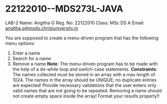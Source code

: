 # 22122010--MDS273L-JAVA
LAB-2
Name: Angitha G
Reg. No: 22122010
Class: MSc DS A
Email: angitha.g@msds.christuniversity.in

You are supposed to create a menu-driven program that has the following menu options:
1. Enter a name 
2. Search for a name 
3. Remove a name 
**Note**:
The menu-driven program has to be made with the help of a do-while loop and switch-case statements.
**Constraints**:
The names collected must be stored in an array with a max length of 1024.
The names in the array should be UNIQUE; no duplicate entries are expected!
Provide necessary validations that the user enters only valid names that are not going to be repeated.
Removing a name should not create empty space inside the array!
Format your results properly!!